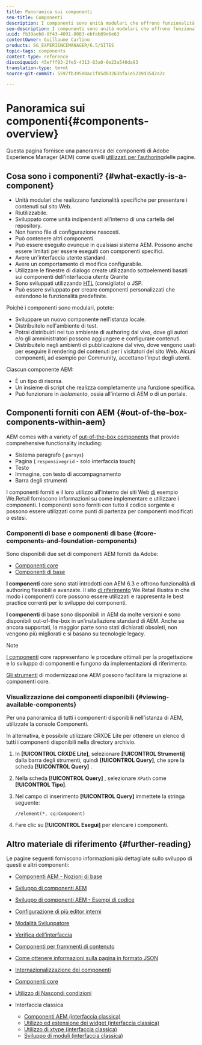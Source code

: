 ```yaml
---
title: Panoramica sui componenti
seo-title: Componenti
description: I componenti sono unità modulari che offrono funzionalità specifiche per presentare i contenuti sul sito Web
seo-description: I componenti sono unità modulari che offrono funzionalità specifiche per presentare i contenuti sul sito Web
uuid: fb39aeb8-8f43-4091-8083-ebfab89e6e63
contentOwner: Guillaume Carlino
products: SG_EXPERIENCEMANAGER/6.5/SITES
topic-tags: components
content-type: reference
discoiquuid: 45efff93-2fe5-4313-83a0-0e23a540da93
translation-type: tm+mt
source-git-commit: 5597fb39500ac1f85d03263bfa1e5239d35d2a2c

---
```



# Panoramica sui componenti{#components-overview}

Questa pagina fornisce una panoramica dei componenti di Adobe Experience Manager (AEM) come quelli [utilizzati per l’authoring](/help/sites-authoring/default-components-foundation.md)delle pagine.

## Cosa sono i componenti? {#what-exactly-is-a-component}

* Unità modulari che realizzano funzionalità specifiche per presentare i contenuti sul sito Web.
* Riutilizzabile.
* Sviluppato come unità indipendenti all’interno di una cartella del repository.
* Non hanno file di configurazione nascosti.
* Può contenere altri componenti.
* Può essere eseguito ovunque in qualsiasi sistema AEM. Possono anche essere limitati per essere eseguiti con componenti specifici.
* Avere un&#39;interfaccia utente standard.
* Avere un comportamento di modifica configurabile.
* Utilizzare le finestre di dialogo create utilizzando sottoelementi basati sui componenti dell&#39;interfaccia utente Granite
* Sono sviluppati utilizzando [HTL](https://docs.adobe.com/content/help/en/experience-manager-htl/using/overview.html) (consigliato) o JSP.
* Può essere sviluppato per creare componenti personalizzati che estendono le funzionalità predefinite.

Poiché i componenti sono modulari, potete:

* Sviluppare un nuovo componente nell’istanza locale.
* Distribuitelo nell&#39;ambiente di test.
* Potrai distribuirli nel tuo ambiente di authoring dal vivo, dove gli autori e/o gli amministratori possono aggiungere e configurare contenuti.
* Distribuitelo negli ambienti di pubblicazione dal vivo, dove vengono usati per eseguire il rendering dei contenuti per i visitatori del sito Web. Alcuni componenti, ad esempio per Community, accettano l’input degli utenti.

Ciascun componente AEM:

* È un tipo di risorsa.
* Un insieme di script che realizza completamente una funzione specifica.
* Può funzionare in *isolamento*, ossia all’interno di AEM o di un portale.

## Componenti forniti con AEM {#out-of-the-box-components-within-aem}

AEM comes with a variety of [out-of-the-box components](/help/sites-authoring/default-components.md) that provide comprehensive functionality including:

* Sistema paragrafo ( `parsys`)
* Pagina ( `responsivegrid` - solo interfaccia touch)
* Testo
* Immagine, con testo di accompagnamento
* Barra degli strumenti

I componenti forniti e il loro utilizzo all&#39;interno dei siti Web [di](/help/sites-developing/we-retail.md) esempio We.Retail forniscono informazioni su come implementare e utilizzare i componenti. I componenti sono forniti con tutto il codice sorgente e possono essere utilizzati come punti di partenza per componenti modificati o estesi.

### Componenti di base e componenti di base {#core-components-and-foundation-components}

Sono disponibili due set di componenti AEM forniti da Adobe:

* [Componenti core](https://docs.adobe.com/content/help/en/experience-manager-core-components/using/introduction.html)
* [Componenti di base](/help/sites-authoring/default-components-foundation.md)

**I componenti** core sono stati introdotti con AEM 6.3 e offrono funzionalità di authoring flessibili e avanzate. Il sito [di riferimento](/help/sites-developing/we-retail.md) We.Retail illustra in che modo i componenti core possono essere utilizzati e rappresenta le best practice correnti per lo sviluppo dei componenti.

**I componenti** di base sono disponibili in AEM da molte versioni e sono disponibili out-of-the-box in un’installazione standard di AEM. Anche se ancora supportati, la maggior parte sono stati dichiarati obsoleti, non vengono più migliorati e si basano su tecnologie legacy.

>[!NOTE]
>
>[I componenti](https://docs.adobe.com/content/help/en/experience-manager-core-components/using/introduction.html) core rappresentano le procedure ottimali per la progettazione e lo sviluppo di componenti e fungono da implementazioni di riferimento.
>
>[Gli strumenti](modernization-tools.md) di modernizzazione AEM possono facilitare la migrazione ai componenti core.

### Visualizzazione dei componenti disponibili {#viewing-available-components}

Per una panoramica di tutti i componenti disponibili nell’istanza di AEM, utilizzate la console [](/help/sites-authoring/default-components-console.md)Componenti.

In alternativa, è possibile utilizzare CRXDE Lite per ottenere un elenco di tutti i componenti disponibili nella directory archivio.

1. In **[!UICONTROL CRXDE Lite]**, selezionare **[!UICONTROL Strumenti]** dalla barra degli strumenti, quindi **[!UICONTROL Query]**, che apre la scheda **[!UICONTROL Query]** .

1. Nella scheda **[!UICONTROL Query]** , selezionare `XPath` come **[!UICONTROL Tipo]**.

1. Nel campo di inserimento **[!UICONTROL Query]** immettete la stringa seguente:

   `//element(*, cq:Component)`

1. Fare clic su **[!UICONTROL Esegui]** per elencare i componenti.

## Altro materiale di riferimento {#further-reading}

Le pagine seguenti forniscono informazioni più dettagliate sullo sviluppo di questi e altri componenti:

* [Componenti AEM - Nozioni di base](/help/sites-developing/components-basics.md)
* [Sviluppo di componenti AEM](/help/sites-developing/developing-components.md)
* [Sviluppo di componenti AEM - Esempi di codice](/help/sites-developing/developing-components-samples.md)
* [Configurazione di più editor interni](/help/sites-developing/multiple-inplace-editors.md)
* [Modalità Sviluppatore](/help/sites-developing/developer-mode.md)
* [Verifica dell’interfaccia](/help/sites-developing/hobbes.md)
* [Componenti per frammenti di contenuto](/help/sites-developing/components-content-fragments.md)
* [Come ottenere informazioni sulla pagina in formato JSON](/help/sites-developing/pageinfo.md)
* [Internazionalizzazione dei componenti](/help/sites-developing/i18n.md)
* [Componenti core](https://docs.adobe.com/content/help/en/experience-manager-core-components/using/introduction.html)
* [Utilizzo di Nascondi condizioni](/help/sites-developing/hide-conditions.md)
* Interfaccia classica

   * [Componenti AEM (interfaccia classica)](/help/sites-developing/developing-components-classic.md)
   * [Utilizzo ed estensione dei widget (interfaccia classica)](/help/sites-developing/widgets.md)
   * [Utilizzo di xtype (interfaccia classica)](/help/sites-developing/xtypes.md)
   * [Sviluppo di moduli (interfaccia classica)](/help/sites-developing/developing-forms.md)

